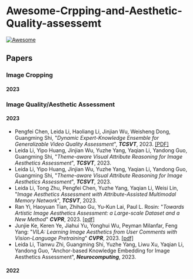 # Awesome-Crpping-and-Aesthetic-Quality-assessemt
 [![Awesome](https://cdn.rawgit.com/sindresorhus/awesome/d7305f38d29fed78fa85652e3a63e154dd8e8829/media/badge.svg)](https://github.com/sindresorhus/awesome)


## Papers

### Image Cropping
#### 2023 


### Image Quality/Aesthetic Assessment

#### 2023 
+ Pengfei Chen, Leida Li, Haoliang Li, Jinjian Wu, Weisheng Dong, Guangming Shi, "*Dynamic Expert-Knowledge Ensemble for Generalizable Video Quality Assessment*", **_TCSVT_**, 2023. [[PDF]](https://ieeexplore.ieee.org/abstract/document/9966626)
+ Leida Li, Yipo Huang, Jinjian Wu, Yuzhe Yang, Yaqian Li, Yandong Guo, Guangming Shi, "*Theme-aware Visual Attribute Reasoning for Image Aesthetics Assessment*",  **_TCSVT_**, 2023. 
+ Leida Li, Yipo Huang, Jinjian Wu, Yuzhe Yang, Yaqian Li, Yandong Guo, Guangming Shi, "*Theme-aware Visual Attribute Reasoning for Image Aesthetics Assessment*", **_TCSVT_**, 2023. 
+ Leida Li, Tong Zhu, Pengfei Chen, Yuzhe Yang, Yaqian Li, Weisi Lin, "*Image Aesthetics Assessment with Attribute-Assisted Multimodal Memory Network*", **_TCSVT_**, 2023. 
+ Ran Yi, Haoyuan Tian, Zhihao Gu, Yu-Kun Lai, Paul L. Rosin: "*Towards Artistic Image Aesthetics Assessment: a Large-scale Dataset and a New Method*" **_CVPR_**, 2023. [[pdf]](https://arxiv.org/abs/2303.15166) 
+ Junjie Ke, Keren Ye, Jiahui Yu, Yonghui Wu, Peyman Milanfar, Feng Yang: "*VILA: Learning Image Aesthetics from User Comments with Vision-Language Pretraining*" **_CVPR_**, 2023. [[pdf]](https://arxiv.org/abs/2303.14302)
+ Leida Li, Tianwu Zhi, Guangming Shi, Yuzhe Yang, Liwu Xu, Yaqian Li, Yandong Guo, "Anchor-based Knowledge Embedding for Image Aesthetics Assessment", **_Neurocomputing_**, 2023.

#### 2022 


